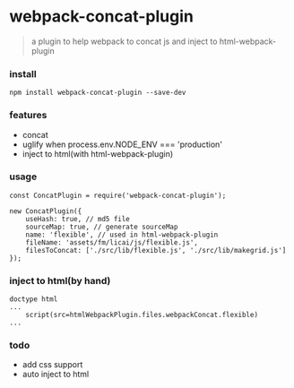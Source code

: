 # webpack-concat-plugin
> a plugin to help webpack to concat js and inject to html-webpack-plugin

### install
```
npm install webpack-concat-plugin --save-dev
```

### features
* concat
* uglify when process.env.NODE_ENV === 'production'
* inject to html(with html-webpack-plugin)

### usage
```
const ConcatPlugin = require('webpack-concat-plugin');

new ConcatPlugin({
    useHash: true, // md5 file
    sourceMap: true, // generate sourceMap
    name: 'flexible', // used in html-webpack-plugin
    fileName: 'assets/fm/licai/js/flexible.js',
    filesToConcat: ['./src/lib/flexible.js', './src/lib/makegrid.js']
});

```
### inject to html(by hand)
```
doctype html
...
    script(src=htmlWebpackPlugin.files.webpackConcat.flexible)
...
```

### todo
* add css support
* auto inject to html
